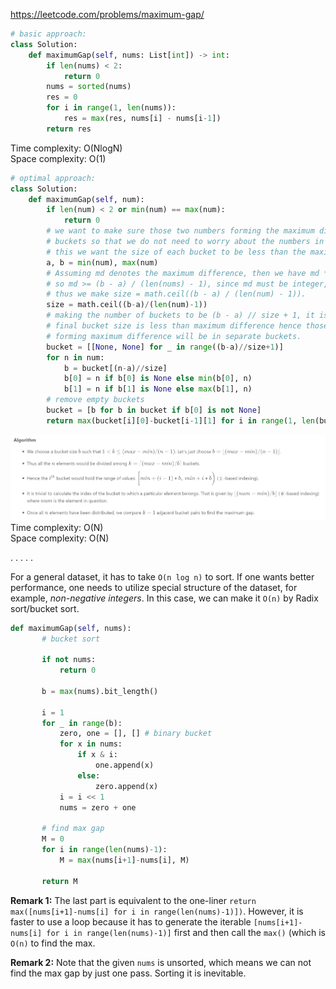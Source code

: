 <https://leetcode.com/problems/maximum-gap/>
```python
# basic approach:
class Solution:
    def maximumGap(self, nums: List[int]) -> int:
        if len(nums) < 2:
            return 0
        nums = sorted(nums)
        res = 0
        for i in range(1, len(nums)):
            res = max(res, nums[i] - nums[i-1])
        return res
```
Time complexity: O(NlogN)  
Space complexity: O(1)

```python
# optimal approach:
class Solution:
    def maximumGap(self, num):
        if len(num) < 2 or min(num) == max(num):
            return 0
        # we want to make sure those two numbers forming the maximum difference fall into separate 
        # buckets so that we do not need to worry about the numbers in the same bucket. To achieve 
        # this we want the size of each bucket to be less than the maximum difference.
        a, b = min(num), max(num)
        # Assuming md denotes the maximum difference, then we have md * (len(nums) - 1) >= b - a, 
        # so md >= (b - a) / (len(nums) - 1), since md must be integer, we get md >= math.ceil((b - a) / (len(num) - 1)), 
        # thus we make size = math.ceil((b - a) / (len(num) - 1)).
        size = math.ceil((b-a)/(len(num)-1))
        # making the number of buckets to be (b - a) // size + 1, it is guaranteed that the 
        # final bucket size is less than maximum difference hence those two numbers 
        # forming maximum difference will be in separate buckets.
        bucket = [[None, None] for _ in range((b-a)//size+1)]
        for n in num:
            b = bucket[(n-a)//size]
            b[0] = n if b[0] is None else min(b[0], n)
            b[1] = n if b[1] is None else max(b[1], n)
        # remove empty buckets
        bucket = [b for b in bucket if b[0] is not None]
        return max(bucket[i][0]-bucket[i-1][1] for i in range(1, len(bucket)))

```
![Algorithm](https://github.com/bigw660/Leetcode/blob/master/images/164.png)
Time complexity: O(N)  
Space complexity: O(N)

 . . . . . 
 
 For a general dataset, it has to take ```O(n log n)``` to sort. If one wants better performance, one needs to utilize special structure of the dataset, for example, *non-negative integers*. In this case, we can make it ```O(n)``` by Radix sort/bucket sort.
 
 ```python
 def maximumGap(self, nums):
        # bucket sort
        
        if not nums:
            return 0
        
        b = max(nums).bit_length()
        
        i = 1
        for _ in range(b):
            zero, one = [], [] # binary bucket
            for x in nums:
                if x & i:
                    one.append(x)
                else:
                    zero.append(x)
            i = i << 1
            nums = zero + one
        
        # find max gap
        M = 0
        for i in range(len(nums)-1):
            M = max(nums[i+1]-nums[i], M)
            
        return M
```
**Remark 1:** The last part is equivalent to the one-liner ```return max([nums[i+1]-nums[i] for i in range(len(nums)-1)])```. However, 
it is faster to use a loop because it has to generate the iterable ```[nums[i+1]-nums[i] for i in range(len(nums)-1)]``` first and then call the ```max()``` (which is ```O(n)``` to find the max.

**Remark 2:** Note that the given ```nums``` is unsorted, which means we can not find the max gap by just one pass. Sorting it is inevitable. 
